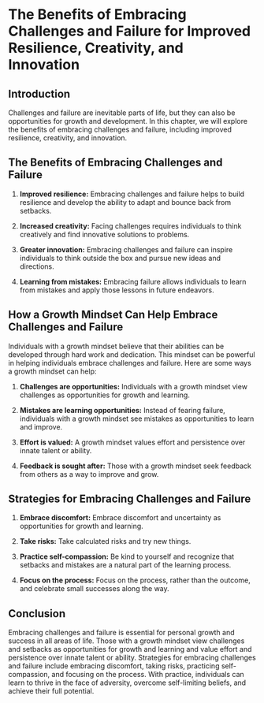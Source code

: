 The Benefits of Embracing Challenges and Failure for Improved Resilience, Creativity, and Innovation
=================================================================================================================================================

Introduction
------------

Challenges and failure are inevitable parts of life, but they can also be opportunities for growth and development. In this chapter, we will explore the benefits of embracing challenges and failure, including improved resilience, creativity, and innovation.

The Benefits of Embracing Challenges and Failure
------------------------------------------------

1. **Improved resilience:** Embracing challenges and failure helps to build resilience and develop the ability to adapt and bounce back from setbacks.

2. **Increased creativity:** Facing challenges requires individuals to think creatively and find innovative solutions to problems.

3. **Greater innovation:** Embracing challenges and failure can inspire individuals to think outside the box and pursue new ideas and directions.

4. **Learning from mistakes:** Embracing failure allows individuals to learn from mistakes and apply those lessons in future endeavors.

How a Growth Mindset Can Help Embrace Challenges and Failure
------------------------------------------------------------

Individuals with a growth mindset believe that their abilities can be developed through hard work and dedication. This mindset can be powerful in helping individuals embrace challenges and failure. Here are some ways a growth mindset can help:

1. **Challenges are opportunities:** Individuals with a growth mindset view challenges as opportunities for growth and learning.

2. **Mistakes are learning opportunities:** Instead of fearing failure, individuals with a growth mindset see mistakes as opportunities to learn and improve.

3. **Effort is valued:** A growth mindset values effort and persistence over innate talent or ability.

4. **Feedback is sought after:** Those with a growth mindset seek feedback from others as a way to improve and grow.

Strategies for Embracing Challenges and Failure
-----------------------------------------------

1. **Embrace discomfort:** Embrace discomfort and uncertainty as opportunities for growth and learning.

2. **Take risks:** Take calculated risks and try new things.

3. **Practice self-compassion:** Be kind to yourself and recognize that setbacks and mistakes are a natural part of the learning process.

4. **Focus on the process:** Focus on the process, rather than the outcome, and celebrate small successes along the way.

Conclusion
----------

Embracing challenges and failure is essential for personal growth and success in all areas of life. Those with a growth mindset view challenges and setbacks as opportunities for growth and learning and value effort and persistence over innate talent or ability. Strategies for embracing challenges and failure include embracing discomfort, taking risks, practicing self-compassion, and focusing on the process. With practice, individuals can learn to thrive in the face of adversity, overcome self-limiting beliefs, and achieve their full potential.
